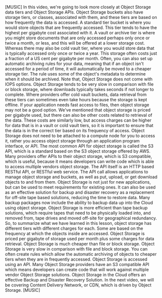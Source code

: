 [MUSIC] In this video, we're going to look more closely at Object Storage data
tiers and Object Storage APIs. Object Storage buckets also have storage tiers,
or classes, associated with them, and these tiers are based on how frequently
the data is accessed. A standard tier bucket is where you would store objects
that are frequently accessed. This tier tends to have the highest per gigabyte
cost associated with it. A vault or archive tier is where you might store
documents that are only accessed perhaps only once or twice a month, or less,
and this will be offered at a lower storage cost. Whereas there may also be cold
vault tier, where you would store data that is typically accessed only once or
twice a year. This storage often costs just a fraction of a US cent per gigabyte
per month. Often, you can also set up automatic archiving rules for your data,
meaning that if an object isn't accessed for a period of time, it will
automatically be moved to a cheaper storage tier. The rule uses some of the
object's metadata to determine when it should be archived. Note that, Object
Storage does not come with IOPS options. Object Storage tends to be very slow in
comparison with file or block storage, where downloads typically takes seconds
if not longer to complete. Where providers offer cold vault buckets, data
retrieval from these tiers can sometimes even take hours because the storage is
kept offline. If your application needs fast access to files, then object
storage may not be a good option. We've mentioned that object storage is priced
per gigabyte used, but there can also be other costs related to retrieval of the
data. These costs are similarly low, but access charges can be higher for data
that is in a vault or cold vault tiers, so it is important to ensure that the
data is in the correct tier based on its frequency of access. Object Storage
does not need to be attached to a compute node for you to access it, rather you
access object storage through an application program interface, or API. The most
common API for object storage is called the S3 API, which is a standard based on
the S3 object storage offered by AWS. Many providers offer APIs to their object
storage, which is S3 compatible, which is useful, because it means developers
can write code which is able to access multiple vendors object storage. The API
itself is an HTTP based RESTful API, or RESTful web service. The API call allows
applications to manage object storage and buckets, as well as put, upload, or
get download objects to and from them. Object Storage is not just for new
applications, but can be used to meet requirements for existing ones. It can
also be used as an effective solution for backup and disaster recovery as a
replacement for off-site tape based solutions, reducing the time to restore
data. Many backup packages now include the ability to backup data up into the
Cloud using object storage. Object Storage is more efficient than tape backup
solutions, which require tapes that need to be physically loaded into, and
removed from, tape drives and moved off-site for geographical redundancy. So, to
summarize what we have learned in this lesson, object storage has different
tiers with different charges for each. Some are based on the frequency at which
the objects inside are accessed. Object Storage is priced per gigabyte of
storage used per month plus some charges for data retrieval. Object Storage is
much cheaper than file or block storage. Object Storage is very slow in
comparison with file and block storage. You can often create rules which allow
the automatic archiving of objects to cheaper tiers when they are in frequently
accessed. Object Storage is accessed using an API. Many Object Storage providers
have an S3 compatible API which means developers can create code that will work
against multiple vendor Object Storage solutions. Object Storage in the Cloud
offers an effective Backup and Disaster Recovery Solution. In the next video, we
will be covering Content Delivery Network, or CDN, which is driven by Object
Storage. [MUSIC]